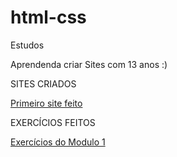 # html-css
 Estudos

 Aprendenda criar Sites com 13 anos :)

 SITES CRIADOS

 <a href="Modulo 2/desafios/desafio 10/site.html">Primeiro site feito</a>

 EXERCÍCIOS FEITOS

 <a href="Modulo 1/exercicio/MODULO 1/exercício 008">Exercícios do Modulo 1</a>


